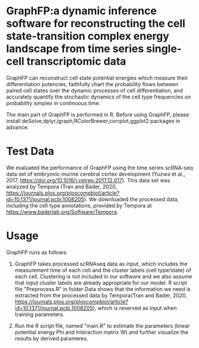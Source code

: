 # GraphFP:a dynamic inference software for reconstructing the cell state-transition complex energy landscape from time series single-cell transcriptomic data

GraphFP can reconstruct cell state potential energies which measure their differentiation potencies, 
faithfully chart the probability flows between paired cell states over the dynamic processes of cell differentiation, 
and accurately quantify the stochastic dynamics of the cell type frequencies on probability simplex in continuous time.

The main part of GraphFP is performed in R. Before using GraphFP, please install deSolve,dplyr,igraph,RColorBrewer,corrplot,ggplot2 packages in advance. 


# Test Data

We evaluated the performance of GraphFP using the time series scRNA-seq data set of embryonic murine cerebral cortex development (Yuzwa et al., 2017, https://doi.org/10.1016/j.celrep.2017.12.017). 
This data set was analyzed by Tempora (Tran and Bader, 2020, https://journals.plos.org/ploscompbiol/article?id=10.1371/journal.pcbi.1008205). 
We downloaded the processed data, including the cell type annotations, provided by Tempora at https://www.baderlab.org/Software/Tempora.



# Usage
GraphFP runs as follows: 

1. GraphFP takes processed scRNAseq data as input, which includes the measurement time of each cell and the cluster labels (cell type/state) of each cell. Clustering is not included in our software and we also assume that input cluster labels are already appropriate for our model. R script file "Preprocess.R" in folder Data shows that the information we need is extracted from the processed data by Tempora(Tran and Bader, 2020, https://journals.plos.org/ploscompbiol/article?id=10.1371/journal.pcbi.1008205), which is reserved as input when training parameters.

2. Run the R script file, named "main.R" to estimate the parameters (linear potential energy Phi and Interaction matrix W) and further visualize the results by derived parameres. 



